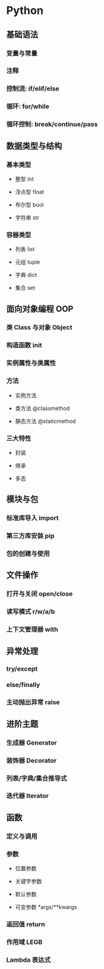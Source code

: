# Python

## 基础语法

### 变量与常量

### 注释

### 控制流: if/elif/else

### 循环: for/while

### 循环控制: break/continue/pass

## 数据类型与结构

### 基本类型

- 整型 int

- 浮点型 float

- 布尔型 bool

- 字符串 str

### 容器类型

- 列表 list

- 元组 tuple

- 字典 dict

- 集合 set

## 面向对象编程 OOP

### 类 Class 与对象 Object

### 构造函数 __init__

### 实例属性与类属性

### 方法

- 实例方法

- 类方法 @classmethod

- 静态方法 @staticmethod

### 三大特性

- 封装

- 继承

- 多态

## 模块与包

### 标准库导入 import

### 第三方库安装 pip

### 包的创建与使用

## 文件操作

### 打开与关闭 open/close

### 读写模式 r/w/a/b

### 上下文管理器 with

## 异常处理

### try/except

### else/finally

### 主动抛出异常 raise

## 进阶主题

### 生成器 Generator

### 装饰器 Decorator

### 列表/字典/集合推导式

### 迭代器 Iterator

## 函数

### 定义与调用

### 参数

- 位置参数

- 关键字参数

- 默认参数

- 可变参数 *args/**kwargs

### 返回值 return

### 作用域 LEGB

### Lambda 表达式

